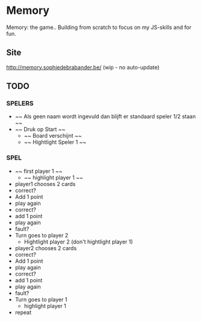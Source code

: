 Memory
======

Memory: the game.. Building from scratch to focus on my JS-skills and for fun.

## Site
http://memory.sophiedebrabander.be/ (wip - no auto-update)


## TODO

### SPELERS

* ~~ Als geen naam wordt ingevuld dan blijft er standaard speler 1/2 staan ~~
* ~~ Druk op Start ~~
    * ~~ Board verschijnt ~~
    * ~~ Hightlight Speler 1 ~~

### SPEL

* ~~ first player 1 ~~
    * ~~ highlight player 1 ~~
* player1 chooses 2 cards
* correct?
* Add 1 point
* play again
* correct?
* add 1 point
* play again
* fault?
* Turn goes to player 2
    * Hightlight player 2 (don't hightlight player 1)
* player2 chooses 2 cards
* correct?
* Add 1 point
* play again
* correct?
* add 1 point
* play again
* fault?
* Turn goes to player 1
    * highlight player 1
* repeat
